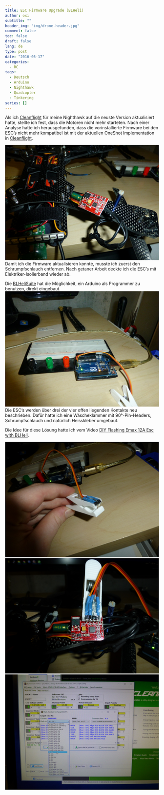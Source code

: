 ```yaml
---
title: ESC Firmware Upgrade (BLHeli)
author: oxi
subtitle: ""
header_img: "img/drone-header.jpg"
comment: false
toc: false
draft: false
lang: de
type: post
date: "2016-05-17"
categories:
  - RC
tags:
  - Deutsch
  - Arduino
  - Nighthawk
  - Quadcopter
  - Tinkering
series: []
---
```

Als ich <a href="http://cleanflight.com/" target="_blank">Cleanflight</a> für meine Nighthawk auf die neuste Version aktualisiert hatte, stellte ich fest, dass die Motoren nicht mehr starteten. Nach einer Analyse hatte ich herausgefunden, dass die vorinstallierte Firmware bei den ESC&#8217;s nicht mehr kompatibel ist mit der aktuellen <a href="http://blog.oscarliang.net/oneshot125-esc-quadcopter-fpv/" target="_blank">OneShot</a> Implementation in <a href="http://cleanflight.com/" target="_blank">Cleanflight</a>.

![P1020189](img/P1020189.jpg)
Damit ich die Firmware aktualisieren konnte, musste ich zuerst den Schrumpfschlauch entfernen. Nach getaner Arbeit deckte ich die ESC&#8217;s mit Elektriker-Isolierband wieder ab.

Die <a href="https://blhelisuite.wordpress.com/" target="_blank">BLHeliSuite</a> hat die Möglichkeit, ein Arduino als Programmer zu benutzen, direkt eingebaut.
![P1020190](img/P1020190.jpg)
Die ESC&#8217;s werden über drei der vier offen liegenden Kontakte neu beschrieben. Dafür hatte ich eine Wäscheklammer mit 90°-Pin-Headers, Schrumpfschlauch und natürlich Heisskleber umgebaut.

Die Idee für diese Lösung hatte ich vom Video <a href="https://www.youtube.com/watch?v=cH-wWne3YVY" target="_blank">DIY Flashing Emax 12A Esc with BLHeli</a>.

![P1020191](img/P1020191.jpg)
![P1020192](img/P1020192.jpg)
![P1020193](img/P1020193.jpg)

